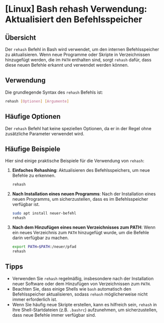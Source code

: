 # [Linux] Bash rehash Verwendung: Aktualisiert den Befehlsspeicher

## Übersicht
Der `rehash` Befehl in Bash wird verwendet, um den internen Befehlsspeicher zu aktualisieren. Wenn neue Programme oder Skripte in Verzeichnissen hinzugefügt werden, die im `PATH` enthalten sind, sorgt `rehash` dafür, dass diese neuen Befehle erkannt und verwendet werden können.

## Verwendung
Die grundlegende Syntax des `rehash` Befehls ist:

```bash
rehash [Optionen] [Argumente]
```

## Häufige Optionen
Der `rehash` Befehl hat keine speziellen Optionen, da er in der Regel ohne zusätzliche Parameter verwendet wird.

## Häufige Beispiele
Hier sind einige praktische Beispiele für die Verwendung von `rehash`:

1. **Einfaches Rehashing**: Aktualisieren des Befehlsspeichers, um neue Befehle zu erkennen.
   ```bash
   rehash
   ```

2. **Nach Installation eines neuen Programms**: Nach der Installation eines neuen Programms, um sicherzustellen, dass es im Befehlsspeicher verfügbar ist.
   ```bash
   sudo apt install neuer-befehl
   rehash
   ```

3. **Nach dem Hinzufügen eines neuen Verzeichnisses zum PATH**: Wenn ein neues Verzeichnis zum `PATH` hinzugefügt wurde, um die Befehle darin verfügbar zu machen.
   ```bash
   export PATH=$PATH:/neuer/pfad
   rehash
   ```

## Tipps
- Verwenden Sie `rehash` regelmäßig, insbesondere nach der Installation neuer Software oder dem Hinzufügen von Verzeichnissen zum `PATH`.
- Beachten Sie, dass einige Shells wie `bash` automatisch den Befehlsspeicher aktualisieren, sodass `rehash` möglicherweise nicht immer erforderlich ist.
- Wenn Sie häufig neue Skripte erstellen, kann es hilfreich sein, `rehash` in Ihre Shell-Startdateien (z.B. `.bashrc`) aufzunehmen, um sicherzustellen, dass neue Befehle immer verfügbar sind.